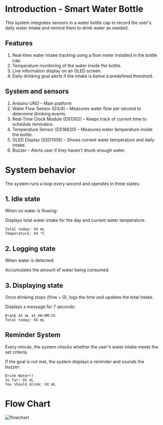 # Introduction - Smart Water Bottle
This system integrates sensors in a water bottle cap to record the user's daily water intake and remind them to drink water as needed. 

## Features
1. Real-time water intake tracking using a flow meter installed in the bottle cap.
2. Temperature monitoring of the water inside the bottle.
3. Live information display on an OLED screen.
4. Daily drinking goal alerts if the intake is below a predefined threshold.


## System and sensors
1. Arduino UNO – Main platform
2. Water Flow Sensor (G3/4) – Measures water flow per second to determine drinking events.
3. Real-Time Clock Module (DS1302) – Keeps track of current time to schedule reminders.
4. Temperature Sensor (DS18B20) – Measures water temperature inside the bottle.
5. OLED Display (SSD1306) – Shows current water temperature and daily intake.
6. Buzzer – Alerts user if they haven’t drunk enough water.

# System behavior
The system runs a loop every second and operates in three states:

## 1. Idle state
When no water is flowing:

Displays total water intake for the day and current water temperature.

```
Total today: XX mL
Temperature: XX °C
```
## 2. Logging state
When water is detected:

Accumulates the amount of water being consumed.

## 3. Displaying state
Once drinking stops (flow = 0), logs the time and updates the total intake.

Displays a message for 7 seconds:

```
Drank XX mL at HH:MM:SS
Total today: XX mL
```

## Reminder System
Every minute, the system checks whether the user's water intake meets the set criteria.

If the goal is not met, the system displays a reminder and sounds the buzzer:

```
Drink Water!!
So far: XX mL
You should drink: XX mL
```

# Flow Chart
![flowchart](/flow.jpg)
